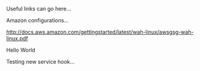 Useful links can go here...

Amazon configurations...

http://docs.aws.amazon.com/gettingstarted/latest/wah-linux/awsgsg-wah-linux.pdf

Hello World

Testing new service hook...
